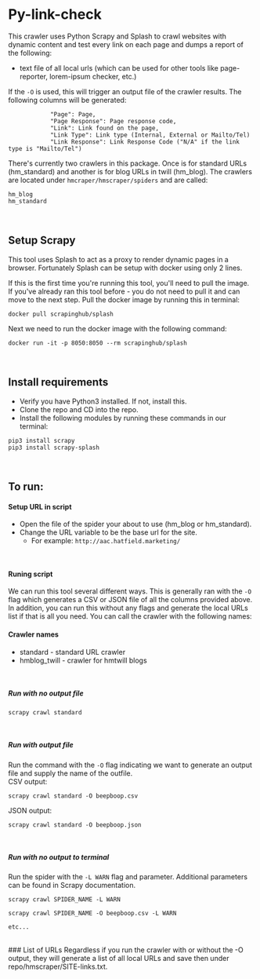 # Py-link-check

This crawler uses Python Scrapy and Splash to crawl websites with dynamic content and test every link on each page and dumps a report of the following:
- text file of all local urls (which can be used for other tools like page-reporter, lorem-ipsum checker, etc.)

If the `-O` is used, this will trigger an output file of the crawler results. The following columns will be generated:
```
            "Page": Page,
            "Page Response": Page response code,
            "Link": Link found on the page,
            "Link Type": Link type (Internal, External or Mailto/Tel)
            "Link Response": Link Response Code ("N/A" if the link type is "Mailto/Tel")
```

There's currently two crawlers in this package. Once is for standard URLs (hm_standard) and another is for blog URLs in twill (hm_blog). The crawlers are located under `hmcraper/hmscraper/spiders` and are called:
```
hm_blog
hm_standard
```
<br>

## Setup Scrapy
This tool uses Splash to act as a proxy to render dynamic pages in a browser. Fortunately Splash can be setup with docker using only 2 lines.

If this is the first time you're running this tool, you'll need to pull the image. If you've already ran this tool before - you do not need to pull it and can move to the next step.   Pull the docker image by running this in terminal:
```
docker pull scrapinghub/splash
```
Next we need to run the docker image with the following command:
```
docker run -it -p 8050:8050 --rm scrapinghub/splash
```
<br>

## Install requirements
- Verify you have Python3 installed. If not, install this.
- Clone the repo and CD into the repo.
- Install the following modules by running these commands in our terminal:
``` 
pip3 install scrapy
pip3 install scrapy-splash
```
<br>

## To run:

#### Setup URL in script
- Open the file of the spider your about to use (hm_blog or hm_standard).
- Change the URL variable to be the base url for the site.
	- For example:
    ``` http://aac.hatfield.marketing/ ```
<br>

#### Runing script
We can run this tool several different ways. This is generally ran with the `-O` flag which generates a CSV or JSON file of all the columns provided above. In addition, you can run this without any flags and generate the local URLs list if that is all you need. You can call the crawler with the following names:
#### Crawler names
- standard - standard URL crawler
- hmblog_twill - crawler for hmtwill blogs 
<br>

##### Run with no output file

```
scrapy crawl standard
```
<br>

##### Run with output file
Run the command with the `-O` flag indicating we want to generate an output file and supply the name of the outfile. 
<br>
CSV output:
```
scrapy crawl standard -O beepboop.csv
```
  
JSON output:  
```
scrapy crawl standard -O beepboop.json
```
<br>

##### Run with no output to terminal
Run the spider with the `-L WARN` flag and parameter. Additional parameters can be found in Scrapy documentation.
<br>
```
scrapy crawl SPIDER_NAME -L WARN

scrapy crawl SPIDER_NAME -O beepboop.csv -L WARN

etc...

```
<br>
### List of URLs
Regardless if you run the crawler with or without the -O output, they will generate a list of all local URLs and save then under repo/hmscraper/SITE-links.txt. 
